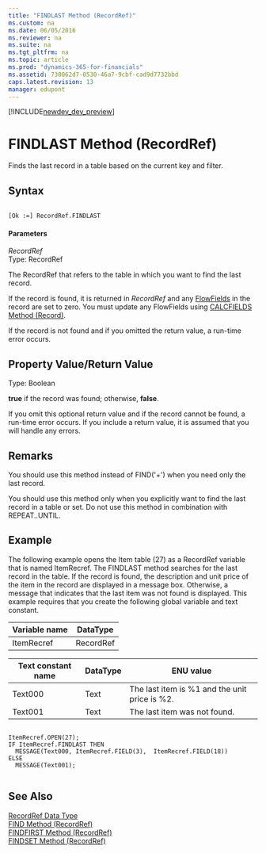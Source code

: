 ```yaml
---
title: "FINDLAST Method (RecordRef)"
ms.custom: na
ms.date: 06/05/2016
ms.reviewer: na
ms.suite: na
ms.tgt_pltfrm: na
ms.topic: article
ms.prod: "dynamics-365-for-financials"
ms.assetid: 730062d7-0530-46a7-9cbf-cad9d7732bbd
caps.latest.revision: 13
manager: edupont
---
```


[!INCLUDE[newdev_dev_preview](../includes/newdev_dev_preview.md)]

# FINDLAST Method (RecordRef)
Finds the last record in a table based on the current key and filter.  
  
## Syntax  
  
```  
  
[Ok :=] RecordRef.FINDLAST  
```  
  
#### Parameters  
 *RecordRef*  
 Type: RecordRef  
  
 The RecordRef that refers to the table in which you want to find the last record.  
  
 If the record is found, it is returned in *RecordRef* and any [FlowFields](../devenv-flowfields.md) in the record are set to zero. You must update any FlowFields using [CALCFIELDS Method \(Record\)](devenv-CALCFIELDS-Method-Record.md).  
  
 If the record is not found and if you omitted the return value, a run-time error occurs.  
  
## Property Value/Return Value  
 Type: Boolean  
  
 **true** if the record was found; otherwise, **false**.  
  
 If you omit this optional return value and if the record cannot be found, a run-time error occurs. If you include a return value, it is assumed that you will handle any errors.  
  
## Remarks  
 You should use this method instead of FIND\('+'\) when you need only the last record.  
  
 You should use this method only when you explicitly want to find the last record in a table or set. Do not use this method in combination with REPEAT..UNTIL.  
  
## Example  
 The following example opens the Item table \(27\) as a RecordRef variable that is named ItemRecref. The FINDLAST method searches for the last record in the table. If the record is found, the description and unit price of the item in the record are displayed in a message box. Otherwise, a message that indicates that the last item was not found is displayed. This example requires that you create the following global variable and text constant.  
  
|Variable name|DataType|  
|-------------------|--------------|  
|ItemRecref|RecordRef|  
  
|Text constant name|DataType|ENU value|  
|------------------------|--------------|---------------|  
|Text000|Text|The last item is %1 and the unit price is %2.|  
|Text001|Text|The last item was not found.|  
  
```  
  
ItemRecref.OPEN(27);  
IF ItemRecref.FINDLAST THEN  
  MESSAGE(Text000, ItemRecref.FIELD(3),  ItemRecref.FIELD(18))  
ELSE  
  MESSAGE(Text001);  
  
```  
  
## See Also  
 [RecordRef Data Type](../datatypes/devenv-RecordRef-Data-Type.md)   
 [FIND Method \(RecordRef\)](devenv-FIND-Method-RecordRef.md)   
 [FINDFIRST Method \(RecordRef\)](devenv-FINDFIRST-Method-RecordRef.md)   
 [FINDSET Method \(RecordRef\)](devenv-FINDSET-Method-RecordRef.md)